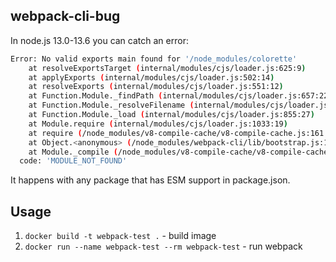 ## webpack-cli-bug

In node.js 13.0-13.6 you can catch an error:
```sh
Error: No valid exports main found for '/node_modules/colorette'
    at resolveExportsTarget (internal/modules/cjs/loader.js:625:9)
    at applyExports (internal/modules/cjs/loader.js:502:14)
    at resolveExports (internal/modules/cjs/loader.js:551:12)
    at Function.Module._findPath (internal/modules/cjs/loader.js:657:22)
    at Function.Module._resolveFilename (internal/modules/cjs/loader.js:960:27)
    at Function.Module._load (internal/modules/cjs/loader.js:855:27)
    at Module.require (internal/modules/cjs/loader.js:1033:19)
    at require (/node_modules/v8-compile-cache/v8-compile-cache.js:161:20)
    at Object.<anonymous> (/node_modules/webpack-cli/lib/bootstrap.js:1:83)
    at Module._compile (/node_modules/v8-compile-cache/v8-compile-cache.js:194:30) {
  code: 'MODULE_NOT_FOUND'
```

It happens with any package that has ESM support in package.json.

## Usage
1. `docker build -t webpack-test .` - build image
2. `docker run --name webpack-test --rm webpack-test` - run webpack
